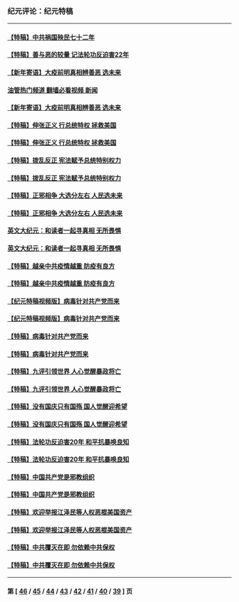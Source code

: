 ### 纪元评论：纪元特稿
---
#### [【特稿】中共祸国殃民七十二年](../../pages/nsc424/n13272607.md?10100330) 
#### [【特稿】善与恶的较量 记法轮功反迫害22年](../../pages/nsc424/n13086597.md?10100330) 
#### [【新年寄语】大疫前明真相辨善恶 选未来](../../pages/nsc424/n12660855.md?10100330) 
#### [油管热门频道 翻墙必看视频 新闻](ok?10100330)
#### [【新年寄语】大疫前明真相辨善恶 选未来](../../pages/nsc424/n12660855.md?10100330) 
#### [【特稿】伸张正义 行总统特权 拯救美国](../../pages/nsc424/n12616806.md?10100330) 
#### [【特稿】伸张正义 行总统特权 拯救美国](../../pages/nsc424/n12616806.md?10100330) 
#### [【特稿】拨乱反正 宪法赋予总统特别权力](../../pages/nsc424/n12598306.md?10100330) 
#### [【特稿】拨乱反正 宪法赋予总统特别权力](../../pages/nsc424/n12598306.md?10100330) 
#### [【特稿】正邪相争 大选分左右 人民选未来](../../pages/nsc424/n12545208.md?10100330) 
#### [【特稿】正邪相争 大选分左右 人民选未来](../../pages/nsc424/n12545208.md?10100330) 
#### [英文大纪元：和读者一起寻真相 无所畏惧](../../pages/nsc424/n12542027.md?10100330) 
#### [英文大纪元：和读者一起寻真相 无所畏惧](../../pages/nsc424/n12542027.md?10100330) 
#### [【特稿】越亲中共疫情越重 防疫有良方](../../pages/nsc424/n12042989.md?10100330) 
#### [【特稿】越亲中共疫情越重 防疫有良方](../../pages/nsc424/n12042989.md?10100330) 
#### [【纪元特稿视频版】病毒针对共产党而来](../../pages/nsc424/n11977328.md?10100330) 
#### [【纪元特稿视频版】病毒针对共产党而来](../../pages/nsc424/n11977328.md?10100330) 
#### [【特稿】病毒针对共产党而来](../../pages/nsc424/n11928818.md?10100330) 
#### [【特稿】病毒针对共产党而来](../../pages/nsc424/n11928818.md?10100330) 
#### [【特稿】九评引领世界 人心觉醒暴政将亡](../../pages/nsc424/n11660496.md?10100330) 
#### [【特稿】九评引领世界 人心觉醒暴政将亡](../../pages/nsc424/n11660496.md?10100330) 
#### [【特稿】没有国庆只有国殇 国人觉醒迎希望](../../pages/nsc424/n11549354.md?10100330) 
#### [【特稿】没有国庆只有国殇 国人觉醒迎希望](../../pages/nsc424/n11549354.md?10100330) 
#### [【特稿】法轮功反迫害20年 和平抗暴唤良知](../../pages/nsc424/n11389135.md?10100330) 
#### [【特稿】法轮功反迫害20年 和平抗暴唤良知](../../pages/nsc424/n11389135.md?10100330) 
#### [【特稿】中国共产党是邪教组织](../../pages/nsc424/n11355551.md?10100330) 
#### [【特稿】中国共产党是邪教组织](../../pages/nsc424/n11355551.md?10100330) 
#### [【特稿】欢迎举报江泽民等人权恶棍美国资产](../../pages/nsc424/n11303040.md?10100330) 
#### [【特稿】欢迎举报江泽民等人权恶棍美国资产](../../pages/nsc424/n11303040.md?10100330) 
#### [【特稿】中共覆灭在即 勿依赖中共保权](../../pages/nsc424/n11278510.md?10100330) 
#### [【特稿】中共覆灭在即 勿依赖中共保权](../../pages/nsc424/n11278510.md?10100330) 

---
#### 第 [ [46](./46.md?10100330) / [45](./45.md?10100330) / [44](./44.md?10100330) / [43](./43.md?10100330) / [42](./42.md?10100330) / [41](./41.md?10100330) / [40](./40.md?10100330) / [39](./39.md?10100330) ] 页
